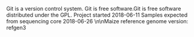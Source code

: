 Git is a version control system.
Git is free software.Git is free software distributed under the GPL.
Project started 2018-06-11
Samples expected from sequencing core 2018-06-26
\n\nMaize reference genome version: refgen3
